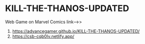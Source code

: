 # KILL-THE-THANOS-UPDATED
Web Game on Marvel Comics
link-->> 
1. https://advancegamer.github.io/KILL-THE-THANOS-UPDATED/
2. https://csb-cqb0lv.netlify.app/         
